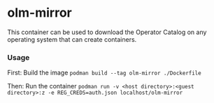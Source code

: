 # olm-mirror
This container can be used to download the Operator Catalog on any operating system that can create containers.

### Usage
First: Build the image
`podman build --tag olm-mirror ./Dockerfile`

Then: Run the container
`podman run
 -v <host directory>:<guest directory>:z
 -e REG_CREDS=auth.json
 localhost/olm-mirror`
 
 
